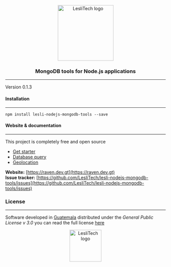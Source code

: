 <p align="center">
	<a href="https://www.lesli.tech" target="_blank">
		<img width="175" alt="LesliTech logo" src="https://cdn.lesli.tech/leslitech/brand/leslitech-logo.svg" />
	</a>
</p>

<h3 align="center">MongoDB tools for Node.js applications</h3>

<hr/>

Version 0.1.3  

#### Installation
--------
```
npm install lesli-nodejs-mongodb-tools --save  
```


#### Website & documentation
-------
This project is completely free and open source

* [Get starter](./docs/get-starter.md)
* [Database query](./docs/database-query.md)
* [Geolocation](./docs/geolocation.md)

**Website:** [https://raven.dev.gt](https://raven.dev.gt)  
**Issue tracker:** [https://github.com/LesliTech/lesli-nodejs-mongodb-tools/issues](https://github.com/LesliTech/lesli-nodejs-mongodb-tools/issues)  

### License  
------
Software developed in [Guatemala](http://visitguatemala.com/) distributed under the *General Public License v 3.0* you can read the full license [here](http://www.gnu.org/licenses/gpl-3.0.html)

<p align="center">
	<a href="https://www.lesli.tech" target="_blank">
		<img alt="LesliTech logo" width="100" src="https://cdn.lesli.tech/leslitech/brand/leslitech-logo.svg" />
	</a>
</p>
